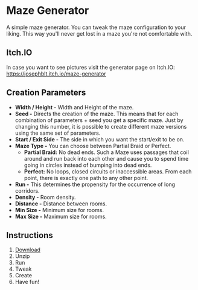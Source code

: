 # Maze Generator
A simple maze generator. You can tweak the maze configuration to your liking. This way you'll never get lost in a maze you're not comfortable with.

## Itch.IO
In case you want to see pictures visit the generator page on Itch.IO:
https://josephblt.itch.io/maze-generator

## Creation Parameters
- **Width / Height -** Width and Height of the maze.
- **Seed -** Directs the creation of the maze. This means that for each combination of parameters + seed you get a specific maze. Just by changing this number, it is possible to create different maze versions  using the same set of parameters.
- **Start / Exit Side -** The side in which you want the start/exit to be on.
- **Maze Type -** You can choose between Partial Braid or Perfect.
  - **Partial Braid:** No dead ends. Such a Maze uses passages that coil around and run back into each other and cause you to spend time going in circles instead of bumping into dead ends.
  - **Perfect:** No loops, closed circuits or inaccessible areas. From each point, there is exactly one path to any other point.
- **Run -** This determines the propensity for the occurrence of long corridors.
- **Density -** Room density.
- **Distance -** Distance between rooms.
- **Min Size -** Minimum size for rooms.
- **Max Size -** Maximum size for rooms.

## Instructions
1. [Download](https://github.com/Josephblt/MazeGenerator/releases/download/1.0/Maze.Generator.zip)
2. Unzip
3. Run
4. Tweak
5. Create
6. Have fun!

